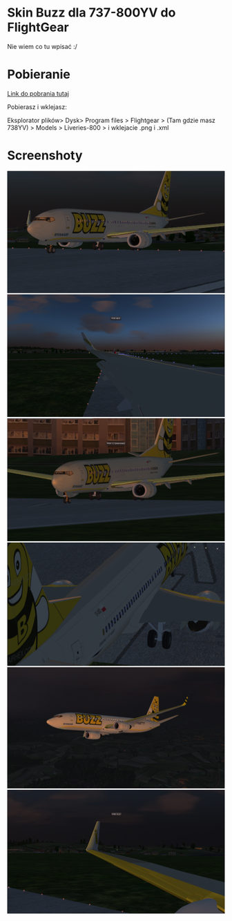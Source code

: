 # Skin Buzz dla 737-800YV do FlightGear
Nie wiem co tu wpisać :/

# Pobieranie
[Link do pobrania tutaj](https://github.com/SP-LWD/flightgear-buzz-737-800/raw/main/RYS.zip)

Pobierasz i wklejasz:

Eksplorator plików> Dysk> Program files > Flightgear > (Tam gdzie masz 738YV) > Models > Liveries-800 > i wklejacie .png i .xml
# Screenshoty
![Screenshot1](https://github.com/SP-LWD/flightgear-buzz-737-800/blob/main/Zrzut%20ekranu%202022-02-09%20112008.png)
![Screenshot2](https://github.com/SP-LWD/flightgear-buzz-737-800/blob/main/Zrzut%20ekranu%202022-02-09%20112030.png)
![Screenshot3](https://github.com/SP-LWD/flightgear-buzz-737-800/blob/main/Zrzut%20ekranu%202022-02-09%20112126.png)
![Screenshot4](https://github.com/SP-LWD/flightgear-buzz-737-800/blob/main/Zrzut%20ekranu%202022-02-09%20114228.png)
![Screenshot5](https://github.com/SP-LWD/flightgear-buzz-737-800/blob/main/Zrzut%20ekranu%202022-02-09%20114505.png)
![Screenshot5](https://github.com/SP-LWD/flightgear-buzz-737-800/blob/main/Zrzut%20ekranu%202022-02-09%20114338.png)